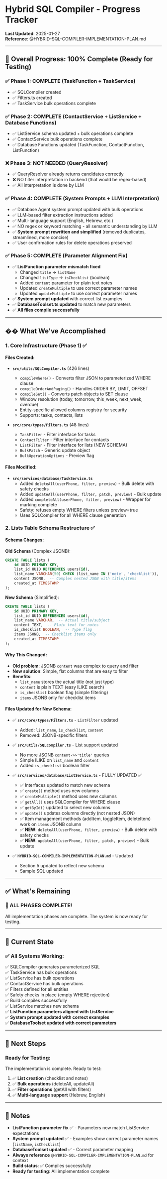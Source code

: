 # Hybrid SQL Compiler - Progress Tracker

**Last Updated**: 2025-01-27  
**Reference**: @HYBRID-SQL-COMPILER-IMPLEMENTATION-PLAN.md

---

## 🎯 Overall Progress: 100% Complete (Ready for Testing)

### ✅ Phase 1: COMPLETE (TaskFunction + TaskService)

- ✅ SQLCompiler created
- ✅ Filters.ts created
- ✅ TaskService bulk operations complete

### ✅ Phase 2: COMPLETE (ContactService + ListService + Database Functions)

- ✅ ListService schema updated + bulk operations complete
- ✅ ContactService bulk operations complete
- ✅ Database Functions updated (TaskFunction, ContactFunction, ListFunction)

### ❌ Phase 3: NOT NEEDED (QueryResolver)

- ✅ QueryResolver already returns candidates correctly
- ❌ NO filter interpretation in backend (that would be regex-based)
- ✅ All interpretation is done by LLM

### ✅ Phase 4: COMPLETE (System Prompts + LLM Interpretation)

- ✅ Database Agent system prompt updated with bulk operations
- ✅ LLM-based filter extraction instructions added
- ✅ Multi-language support (English, Hebrew, etc.)
- ✅ NO regex or keyword matching - all semantic understanding by LLM
- ✅ **System prompt rewritten and simplified** (removed duplicates, streamlined, more concise)
- ✅ User confirmation rules for delete operations preserved

### ✅ Phase 5: COMPLETE (Parameter Alignment Fix)

- ✅ **ListFunction parameter mismatch fixed**
  - Changed `title` → `listName`
  - Changed `listType` → `isChecklist` (boolean)
  - Added `content` parameter for plain text notes
  - Updated `createMultiple` to use correct parameter names
  - Updated `updateMultiple` to use correct parameter names
- ✅ **System prompt updated** with correct list examples
- ✅ **DatabaseToolset.ts updated** to match new parameters
- ✅ **All files compile successfully**

---

## �� What We've Accomplished

### 1. Core Infrastructure (Phase 1) ✅

#### Files Created:

- **`src/utils/SQLCompiler.ts`** (426 lines)

  - `compileWhere()` - Converts filter JSON to parameterized WHERE clause
  - `compileOrderAndPaging()` - Handles ORDER BY, LIMIT, OFFSET
  - `compileSet()` - Converts patch objects to SET clause
  - Window resolution (today, tomorrow, this_week, next_week, overdue)
  - Entity-specific allowed columns registry for security
  - Supports: tasks, contacts, lists

- **`src/core/types/Filters.ts`** (48 lines)
  - `TaskFilter` - Filter interface for tasks
  - `ContactFilter` - Filter interface for contacts
  - `ListFilter` - Filter interface for lists (NEW SCHEMA)
  - `BulkPatch` - Generic update object
  - `BulkOperationOptions` - Preview flag

#### Files Modified:

- **`src/services/database/TaskService.ts`**
  - Added `deleteAll(userPhone, filter, preview)` - Bulk delete with safety checks
  - Added `updateAll(userPhone, filter, patch, preview)` - Bulk update
  - Added `completeAll(userPhone, filter, preview)` - Wrapper for marking complete
  - Safety: refuses empty WHERE filters unless preview=true
  - Uses SQLCompiler for all WHERE clause generation

### 2. Lists Table Schema Restructure ✅

#### Schema Changes:

**Old Schema** (Complex JSONB):

```sql
CREATE TABLE lists (
    id UUID PRIMARY KEY,
    list_id UUID REFERENCES users(id),
    list_name VARCHAR(50) CHECK (list_name IN ('note', 'checklist')),  -- Type only
    content JSONB,  -- Complex nested JSON with title/items
    created_at TIMESTAMP
);
```

**New Schema** (Simplified):

```sql
CREATE TABLE lists (
    id UUID PRIMARY KEY,
    list_id UUID REFERENCES users(id),
    list_name VARCHAR,  -- Actual title/subject
    content TEXT,  -- Plain text for notes
    is_checklist BOOLEAN,  -- Type flag
    items JSONB,  -- Checklist items only
    created_at TIMESTAMP
);
```

#### Why This Changed:

- **Old problem**: JSONB `content` was complex to query and filter
- **New solution**: Simple, flat columns that are easy to filter
- **Benefits**:
  - `list_name` stores the actual title (not just type)
  - `content` is plain TEXT (easy ILIKE search)
  - `is_checklist` boolean flag (simple filtering)
  - `items` JSONB only for checklist items

#### Files Updated for New Schema:

- ✅ **`src/core/types/Filters.ts`** - `ListFilter` updated

  - Added: `list_name`, `is_checklist`, `content`
  - Removed: JSONB-specific filters

- ✅ **`src/utils/SQLCompiler.ts`** - List support updated

  - No more JSONB `content->>'title'` queries
  - Simple ILIKE on `list_name` and `content`
  - Added `is_checklist` boolean filter

- ✅ **`src/services/database/ListService.ts`** - FULLY UPDATED ✅

  - ✅ Interfaces updated to match new schema
  - ✅ `create()` method uses new columns
  - ✅ `createMultiple()` method uses new columns
  - ✅ `getAll()` uses SQLCompiler for WHERE clause
  - ✅ `getById()` updated to select new columns
  - ✅ `update()` updates columns directly (not nested JSON)
  - ✅ Item management methods (addItem, toggleItem, deleteItem) work on `items` JSONB column
  - ✅ **NEW**: `deleteAll(userPhone, filter, preview)` - Bulk delete with safety checks
  - ✅ **NEW**: `updateAll(userPhone, filter, patch, preview)` - Bulk update

- ✅ **`HYBRID-SQL-COMPILER-IMPLEMENTATION-PLAN.md`** - Updated
  - Section 5 updated to reflect new schema
  - Sample SQL updated

---

## ✅ What's Remaining

### 🎉 ALL PHASES COMPLETE!

All implementation phases are complete. The system is now ready for testing.

---

## 🔧 Current State

### ✅ All Systems Working:

✅ SQLCompiler generates parameterized SQL  
✅ TaskService has bulk operations  
✅ ListService has bulk operations  
✅ ContactService has bulk operations  
✅ Filters defined for all entities  
✅ Safety checks in place (empty WHERE rejection)  
✅ Build compiles successfully  
✅ ListService matches new schema  
✅ **ListFunction parameters aligned with ListService**  
✅ **System prompt updated with correct examples**  
✅ **DatabaseToolset updated with correct parameters**

---

## 🚀 Next Steps

### Ready for Testing:

The implementation is complete. Ready to test:

1. ✅ **List creation** (checklist and notes)
2. ✅ **Bulk operations** (deleteAll, updateAll)
3. ✅ **Filter operations** (getAll with filters)
4. ✅ **Multi-language support** (Hebrew, English)

---

## 📝 Notes

- **ListFunction parameter fix** ✅ - Parameters now match ListService expectations
- **System prompt updated** ✅ - Examples show correct parameter names (`listName`, `isChecklist`)
- **DatabaseToolset updated** ✅ - Correct parameter mapping
- **Always reference** `@HYBRID-SQL-COMPILER-IMPLEMENTATION-PLAN.md` for context
- **Build status**: ✅ Compiles successfully
- **Ready for testing**: All implementation complete
